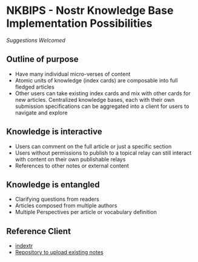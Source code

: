 # NKBIPS - Nostr Knowledge Base Implementation Possibilities

*Suggestions Welcomed*
## Outline of purpose
- Have many individual micro-verses of content
- Atomic units of knowledge (index cards) are composable into full fledged articles
- Other users can take existing index cards and mix with other cards for new articles. Centralized knowledge bases, each with their own submission specifications can be aggregated into a client for users to navigate and explore

## Knowledge is interactive
- Users can comment on the full article or just a specific section
- Users without permissions to publish to a topical relay can still interact with content on their own publishable relays
- References to other notes or external content

## Knowledge is entangled
- Clarifying questions from readers
- Articles composed from multiple authors
- Multiple Perspectives per article or vocabulary definition

## Reference Client
- [indextr](https://github.com/limina1/indextr-client/blob/main/README.md)
- [Repository to upload existing notes](https://github.com/limina1/upload_files/tree/main)

